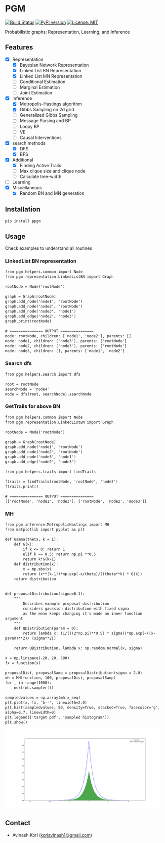 # PGM
[![Build Status](https://travis-ci.org/koriavinash1/pgm.svg?branch=master)](https://travis-ci.org/koriavinash1/pgm)
[![PyPI version](https://badge.fury.io/py/ppgm.svg)](https://badge.fury.io/py/ppgm)
[![License: MIT](https://img.shields.io/badge/License-MIT-yellow.svg)](https://opensource.org/licenses/MIT)

Probabilistic graphs: Representation, Learning, and Inference

## Features

- [x] Representation
  - [x] Bayesian Network Representation
  - [x] Linked List BN Representation
  - [x] Linked List MN Representation
  - [ ] Conditional Estimation
  - [ ] Marginal Estimation
  - [ ] Joint Estimation
- [x] Inference
  - [x] Metropolis-Hastings algorithm
  - [x] Gibbs Sampling on 2d grid
  - [ ] Generalized Gibbs Sampling
  - [ ] Message Parsing and BP
  - [ ] Loopy BP
  - [ ] VE
  - [ ] Causal Interventions
- [x] search methods
  - [x] DFS
  - [x] BFS
- [x] Additional
  - [x] Finding Active Trails
  - [ ] Max clique size and clique node
  - [ ] Calculate tree-width
- [ ] Learning 
- [x] Miscellaneous
  - [x] Random BN and MN generation
 
## Installation
```
pip install ppgm
```
  
## Usage
Check examples to understand all routines

### LinkedList BN representation
```
from pgm.helpers.common import Node
from pgm.representation.LinkedListBN import Graph

rootNode = Node('rootNode')

graph = Graph(rootNode)
graph.add_node('node1', 'rootNode')
graph.add_node('node2', 'rootNode')
graph.add_node('node3', 'node1')
graph.add_edge('node2', 'node3')
graph.print(rootNode)

# =============== OUTPUT ===============
node: rootNode, children: ['node1', 'node2'], parents: []
node: node1, children: ['node3'], parents: ['rootNode']
node: node2, children: ['node3'], parents: ['rootNode']
node: node3, children: [], parents: ['node1', 'node2']
```

### Search dfs
```
from pgm.helpers.search import dfs

root = rootNode
searchNode = 'node4'
node = dfs(root, searchNode).searchNode
```

### GetTrails for above BN
```
from pgm.helpers.common import Node
from pgm.representation.LinkedListBN import Graph

rootNode = Node('rootNode')

graph = Graph(rootNode)
graph.add_node('node1', 'rootNode')
graph.add_node('node2', 'rootNode')
graph.add_node('node3', 'node1')
graph.add_edge('node2', 'node3')

from pgm.helpers.trails import findTrails

ftrails = findTrails(rootNode, 'rootNode', 'node3')
ftrails.print()

# =============== OUTPUT ===============
[['rootNode', 'node1', 'node3'], ['rootNode', 'node2', 'node3']]
```

### MH
```
from pgm.inference.MetropolisHastings import MH
from matplotlib import pyplot as plt

def Gamma(theta, k = 1):
    def G(k):
        if k <= 0: return 1
        elif k == 0.5: return np.pi **0.5
        return k*G(k-1)
    def distribution(x):
        x = np.abs(x)
        return (x**(k-1))*np.exp(-x/theta)/((theta**k) * G(k))    
    return distribution


def proposalDistribution(sigma=0.1):
    """
        Describes example proposal distribution
        considers gaussion distribution with fixed sigma
        as the mean keeps changing it's made an inner function argument
    """
    def QDistribution(param = 0):
        return lambda x: (1/(((2*np.pi)**0.5) * sigma))*np.exp(-((x-param)**2)/ (sigma**2))

    return QDistribution, lambda x: np.random.normal(x, sigma)
    
x = np.linspace(-20, 20, 500)
fx = function(x)

proposalDist, proposalSamp = proposalDistribution(sigma = 2.0)
mh = MH(function, 100, proposalDist, proposalSamp)
for _ in range(1000):
    next(mh.sampler())

sampledvalues = np.array(mh.x_seq)
plt.plot(x, fx, 'b--', linewidth=2.0)
plt.hist(sampledvalues, 50, density=True, stacked=True, facecolor='g', alpha=0.7, linewidth=0)
plt.legend(['target pdf', 'sampled histogram'])
plt.show()
```
![ResultMH](examples/assignment3/hist_target.png)
## Contact
- Avinash Kori (koriavinash1@gmail.com)
